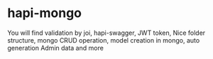 # hapi-mongo
You will find validation by joi, hapi-swagger, JWT token, Nice folder structure, mongo CRUD operation, model creation in mongo, auto generation Admin data and more
